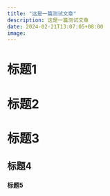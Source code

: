 ```yaml
---
title: "这是一篇测试文章"
description: 这是一篇测试文章
date: 2024-02-21T13:07:05+08:00
image: 
---
```

# 标题1

# 标题2

# 标题3


## 标题4

#### 标题5
